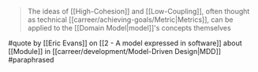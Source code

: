 > The ideas of [[High-Cohesion]] and [[Low-Coupling]], often thought as technical [[carreer/achieving-goals/Metric|Metrics]], can be applied to the [[Domain Model|model]]'s concepts themselves

#quote by [[Eric Evans]] on [[2 - A model expressed in software]] about [[Module]] in [[carreer/development/Model-Driven Design|MDD]] #paraphrased
